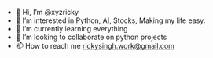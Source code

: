 - 👋 Hi, I’m @xyzricky
- 👀 I’m interested in Python, AI, Stocks, Making my life easy.
- 🌱 I’m currently learning everything
- 💞️ I’m looking to collaborate on python projects
- 📫 How to reach me rickysingh.work@gmail.com

<!---
xyzricky/xyzricky is a ✨ special ✨ repository because its `README.md` (this file) appears on your GitHub profile.
You can click the Preview link to take a look at your changes.
--->
